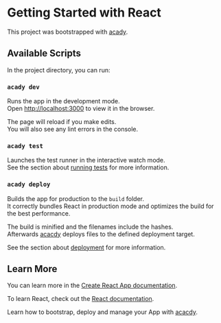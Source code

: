 # Getting Started with React

This project was bootstrapped with [acady](https://docs.acady.io/).

## Available Scripts

In the project directory, you can run:

### `acady dev`

Runs the app in the development mode.\
Open [http://localhost:3000](http://localhost:3000) to view it in the browser.

The page will reload if you make edits.\
You will also see any lint errors in the console.

### `acady test`

Launches the test runner in the interactive watch mode.\
See the section about [running tests](https://facebook.github.io/create-react-app/docs/running-tests) for more information.

### `acady deploy`

Builds the app for production to the `build` folder. \
It correctly bundles React in production mode and optimizes the build for the best performance.

The build is minified and the filenames include the hashes.\
Afterwards [acacdy](https://docs.acady.io/) deploys files to the defined deployment target.


See the section about [deployment](https://facebook.github.io/create-react-app/docs/deployment) for more information.

## Learn More

You can learn more in the [Create React App documentation](https://facebook.github.io/create-react-app/docs/getting-started).

To learn React, check out the [React documentation](https://reactjs.org/).

Learn how to bootstrap, deploy and manage your App with [acacdy](https://docs.acady.io/).
